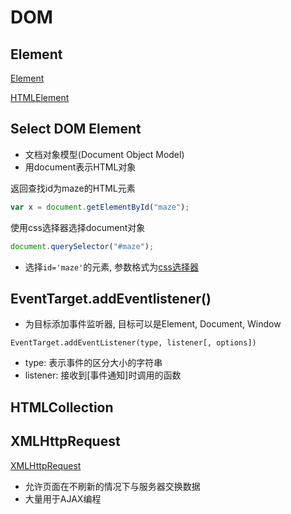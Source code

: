 # DOM



## Element

[Element](javascript-dom-element.md)

[HTMLElement](javascript-dom-htmlelement.md)

## Select DOM Element

- 文档对象模型(Document Object Model)
- 用document表示HTML对象

返回查找id为maze的HTML元素

```javascript
var x = document.getElementById("maze");
```
使用css选择器选择document对象

```javascript
document.querySelector("#maze");
```

- 选择`id='maze'`的元素, 参数格式为[css选择器](css-selector.md)

## EventTarget.addEventlistener()

- 为目标添加事件监听器, 目标可以是Element, Document, Window

`EventTarget.addEventListener(type, listener[, options])`

- type: 表示事件的区分大小的字符串
- listener: 接收到[事件通知]时调用的函数

## HTMLCollection


## XMLHttpRequest

[XMLHttpRequest](javascript-xmlhttprequest.md)

- 允许页面在不刷新的情况下与服务器交换数据
- 大量用于AJAX编程
